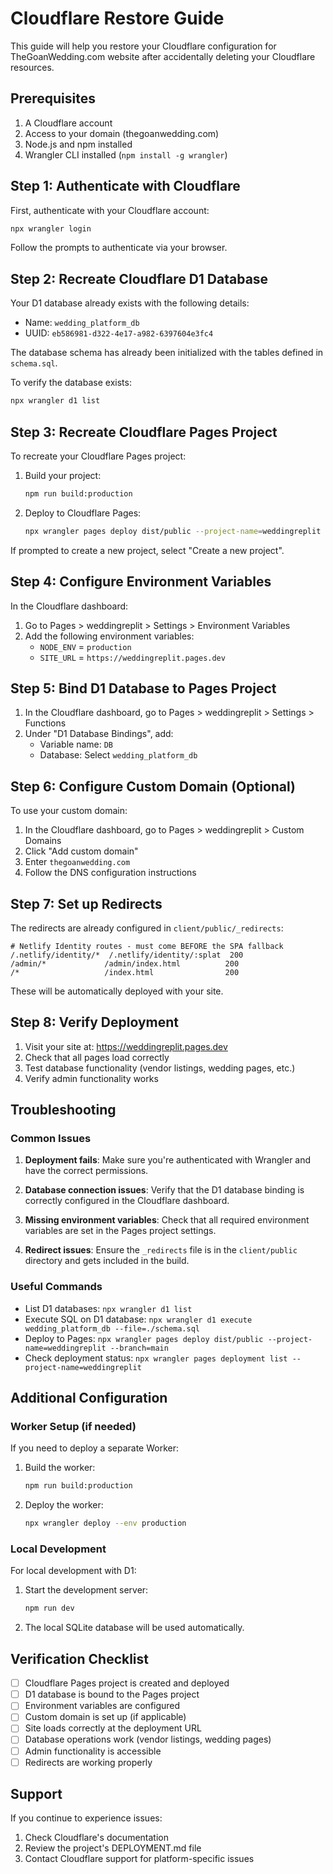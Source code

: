 # Cloudflare Restore Guide

This guide will help you restore your Cloudflare configuration for TheGoanWedding.com website after accidentally deleting your Cloudflare resources.

## Prerequisites

1. A Cloudflare account
2. Access to your domain (thegoanwedding.com)
3. Node.js and npm installed
4. Wrangler CLI installed (`npm install -g wrangler`)

## Step 1: Authenticate with Cloudflare

First, authenticate with your Cloudflare account:

```bash
npx wrangler login
```

Follow the prompts to authenticate via your browser.

## Step 2: Recreate Cloudflare D1 Database

Your D1 database already exists with the following details:
- Name: `wedding_platform_db`
- UUID: `eb586981-d322-4e17-a982-6397604e3fc4`

The database schema has already been initialized with the tables defined in `schema.sql`.

To verify the database exists:
```bash
npx wrangler d1 list
```

## Step 3: Recreate Cloudflare Pages Project

To recreate your Cloudflare Pages project:

1. Build your project:
   ```bash
   npm run build:production
   ```

2. Deploy to Cloudflare Pages:
   ```bash
   npx wrangler pages deploy dist/public --project-name=weddingreplit --branch=main
   ```

If prompted to create a new project, select "Create a new project".

## Step 4: Configure Environment Variables

In the Cloudflare dashboard:

1. Go to Pages > weddingreplit > Settings > Environment Variables
2. Add the following environment variables:
   - `NODE_ENV` = `production`
   - `SITE_URL` = `https://weddingreplit.pages.dev`

## Step 5: Bind D1 Database to Pages Project

1. In the Cloudflare dashboard, go to Pages > weddingreplit > Settings > Functions
2. Under "D1 Database Bindings", add:
   - Variable name: `DB`
   - Database: Select `wedding_platform_db`

## Step 6: Configure Custom Domain (Optional)

To use your custom domain:

1. In the Cloudflare dashboard, go to Pages > weddingreplit > Custom Domains
2. Click "Add custom domain"
3. Enter `thegoanwedding.com`
4. Follow the DNS configuration instructions

## Step 7: Set up Redirects

The redirects are already configured in `client/public/_redirects`:
```
# Netlify Identity routes - must come BEFORE the SPA fallback
/.netlify/identity/*  /.netlify/identity/:splat  200
/admin/*             /admin/index.html          200
/*                   /index.html                200
```

These will be automatically deployed with your site.

## Step 8: Verify Deployment

1. Visit your site at: https://weddingreplit.pages.dev
2. Check that all pages load correctly
3. Test database functionality (vendor listings, wedding pages, etc.)
4. Verify admin functionality works

## Troubleshooting

### Common Issues

1. **Deployment fails**: Make sure you're authenticated with Wrangler and have the correct permissions.

2. **Database connection issues**: Verify that the D1 database binding is correctly configured in the Cloudflare dashboard.

3. **Missing environment variables**: Check that all required environment variables are set in the Pages project settings.

4. **Redirect issues**: Ensure the `_redirects` file is in the `client/public` directory and gets included in the build.

### Useful Commands

- List D1 databases: `npx wrangler d1 list`
- Execute SQL on D1 database: `npx wrangler d1 execute wedding_platform_db --file=./schema.sql`
- Deploy to Pages: `npx wrangler pages deploy dist/public --project-name=weddingreplit --branch=main`
- Check deployment status: `npx wrangler pages deployment list --project-name=weddingreplit`

## Additional Configuration

### Worker Setup (if needed)

If you need to deploy a separate Worker:

1. Build the worker:
   ```bash
   npm run build:production
   ```

2. Deploy the worker:
   ```bash
   npx wrangler deploy --env production
   ```

### Local Development

For local development with D1:

1. Start the development server:
   ```bash
   npm run dev
   ```

2. The local SQLite database will be used automatically.

## Verification Checklist

- [ ] Cloudflare Pages project is created and deployed
- [ ] D1 database is bound to the Pages project
- [ ] Environment variables are configured
- [ ] Custom domain is set up (if applicable)
- [ ] Site loads correctly at the deployment URL
- [ ] Database operations work (vendor listings, wedding pages)
- [ ] Admin functionality is accessible
- [ ] Redirects are working properly

## Support

If you continue to experience issues:

1. Check Cloudflare's documentation
2. Review the project's DEPLOYMENT.md file
3. Contact Cloudflare support for platform-specific issues